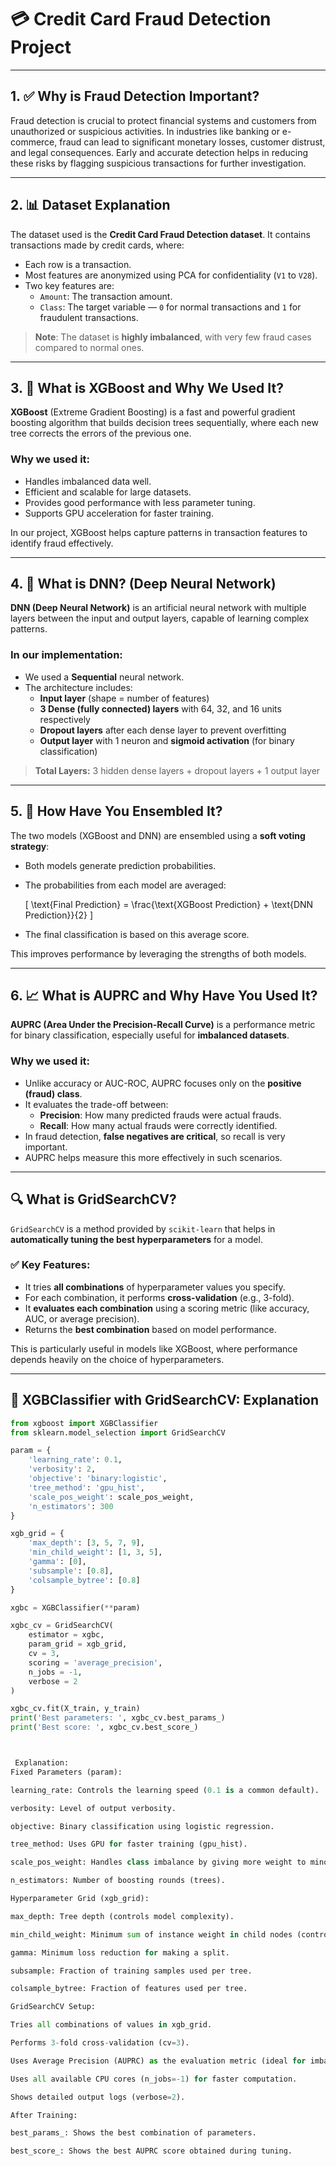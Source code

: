 # 💳 Credit Card Fraud Detection Project

---

## 1. ✅ Why is Fraud Detection Important?

Fraud detection is crucial to protect financial systems and customers from unauthorized or suspicious activities. In industries like banking or e-commerce, fraud can lead to significant monetary losses, customer distrust, and legal consequences. Early and accurate detection helps in reducing these risks by flagging suspicious transactions for further investigation.

---

## 2. 📊 Dataset Explanation

The dataset used is the **Credit Card Fraud Detection dataset**. It contains transactions made by credit cards, where:

- Each row is a transaction.
- Most features are anonymized using PCA for confidentiality (`V1` to `V28`).
- Two key features are:
  - `Amount`: The transaction amount.
  - `Class`: The target variable — `0` for normal transactions and `1` for fraudulent transactions.

> **Note**: The dataset is **highly imbalanced**, with very few fraud cases compared to normal ones.

---

## 3. 🌲 What is XGBoost and Why We Used It?

**XGBoost** (Extreme Gradient Boosting) is a fast and powerful gradient boosting algorithm that builds decision trees sequentially, where each new tree corrects the errors of the previous one.

### Why we used it:

- Handles imbalanced data well.
- Efficient and scalable for large datasets.
- Provides good performance with less parameter tuning.
- Supports GPU acceleration for faster training.

In our project, XGBoost helps capture patterns in transaction features to identify fraud effectively.

---

## 4. 🧠 What is DNN? (Deep Neural Network)

**DNN (Deep Neural Network)** is an artificial neural network with multiple layers between the input and output layers, capable of learning complex patterns.

### In our implementation:

- We used a **Sequential** neural network.
- The architecture includes:
  - **Input layer** (shape = number of features)
  - **3 Dense (fully connected) layers** with 64, 32, and 16 units respectively
  - **Dropout layers** after each dense layer to prevent overfitting
  - **Output layer** with 1 neuron and **sigmoid activation** (for binary classification)

> **Total Layers:** 3 hidden dense layers + dropout layers + 1 output layer

---

## 5. 🔀 How Have You Ensembled It?

The two models (XGBoost and DNN) are ensembled using a **soft voting strategy**:

- Both models generate prediction probabilities.
- The probabilities from each model are averaged:

  \[
  \text{Final Prediction} = \frac{\text{XGBoost Prediction} + \text{DNN Prediction}}{2}
  \]

- The final classification is based on this average score.

This improves performance by leveraging the strengths of both models.

---

## 6. 📈 What is AUPRC and Why Have You Used It?

**AUPRC (Area Under the Precision-Recall Curve)** is a performance metric for binary classification, especially useful for **imbalanced datasets**.

### Why we used it:

- Unlike accuracy or AUC-ROC, AUPRC focuses only on the **positive (fraud) class**.
- It evaluates the trade-off between:
  - **Precision**: How many predicted frauds were actual frauds.
  - **Recall**: How many actual frauds were correctly identified.
- In fraud detection, **false negatives are critical**, so recall is very important.
- AUPRC helps measure this more effectively in such scenarios.

---


## 🔍 What is GridSearchCV?

`GridSearchCV` is a method provided by `scikit-learn` that helps in **automatically tuning the best hyperparameters** for a model.

### ✅ Key Features:
- It tries **all combinations** of hyperparameter values you specify.
- For each combination, it performs **cross-validation** (e.g., 3-fold).
- It **evaluates each combination** using a scoring metric (like accuracy, AUC, or average precision).
- Returns the **best combination** based on model performance.

This is particularly useful in models like XGBoost, where performance depends heavily on the choice of hyperparameters.

---

## 🧠 XGBClassifier with GridSearchCV: Explanation

```python
from xgboost import XGBClassifier
from sklearn.model_selection import GridSearchCV

param = {
    'learning_rate': 0.1,
    'verbosity': 2,
    'objective': 'binary:logistic',
    'tree_method': 'gpu_hist',
    'scale_pos_weight': scale_pos_weight,
    'n_estimators': 300
}

xgb_grid = {
    'max_depth': [3, 5, 7, 9],
    'min_child_weight': [1, 3, 5],
    'gamma': [0],
    'subsample': [0.8],
    'colsample_bytree': [0.8]
}

xgbc = XGBClassifier(**param)

xgbc_cv = GridSearchCV(
    estimator = xgbc,
    param_grid = xgb_grid,
    cv = 3,
    scoring = 'average_precision',
    n_jobs = -1,
    verbose = 2
)

xgbc_cv.fit(X_train, y_train)
print('Best parameters: ', xgbc_cv.best_params_)
print('Best score: ', xgbc_cv.best_score_)



 Explanation:
Fixed Parameters (param):

learning_rate: Controls the learning speed (0.1 is a common default).

verbosity: Level of output verbosity.

objective: Binary classification using logistic regression.

tree_method: Uses GPU for faster training (gpu_hist).

scale_pos_weight: Handles class imbalance by giving more weight to minority class.

n_estimators: Number of boosting rounds (trees).

Hyperparameter Grid (xgb_grid):

max_depth: Tree depth (controls model complexity).

min_child_weight: Minimum sum of instance weight in child nodes (controls overfitting).

gamma: Minimum loss reduction for making a split.

subsample: Fraction of training samples used per tree.

colsample_bytree: Fraction of features used per tree.

GridSearchCV Setup:

Tries all combinations of values in xgb_grid.

Performs 3-fold cross-validation (cv=3).

Uses Average Precision (AUPRC) as the evaluation metric (ideal for imbalanced datasets).

Uses all available CPU cores (n_jobs=-1) for faster computation.

Shows detailed output logs (verbose=2).

After Training:

best_params_: Shows the best combination of parameters.

best_score_: Shows the best AUPRC score obtained during tuning.
